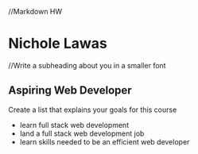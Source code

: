 //Markdown HW
# Nichole Lawas
//Write a subheading about you in a smaller font
## Aspiring Web Developer
Create a list that explains your goals for this course
- learn full stack web development
- land a full stack web development job
- learn skills needed to be an efficient web developer
